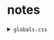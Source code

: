 #  notes





<details>
<summary><code>globals.css</code></summary>


```css

1.  layout and positioning
2.  box model
3.  visual style
4.  typography

```css

.component {
    
    display: "value";
    flex-direction:  "value";
    flex:  "value";
    
    box-sizing:  "value";
    width: "value";
    min-height: "value";

    margin:  "value";
    padding:  "value";
    gap:  "value";

    background-color:  "value";
    border-radius:  "value";
}  
```

</details>